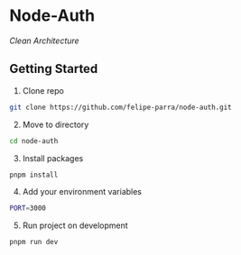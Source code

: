 # Node-Auth

_Clean Architecture_

## Getting Started

1. Clone repo

```bash
git clone https://github.com/felipe-parra/node-auth.git
```

2. Move to directory

```bash
cd node-auth
```

3. Install packages

```bash
pnpm install
```

4. Add your environment variables

```bash
PORT=3000
```

5. Run project on development

```bash
pnpm run dev
```
